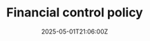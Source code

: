 ---
title: Financial control policy
linkTitle: Financial control policy
date: '2025-05-01T21:06:00Z'
weight: 1
description: Framework for financial controls at Green Orbit Digital includes authorization
  levels for transactions, cash management procedures, purchasing controls, payroll
  management, asset management, financial reporting, internal audits, compliance training,
  and annual policy reviews to prevent fraud and ensure accurate records.
draft: false
ref: financial-control-policy
---